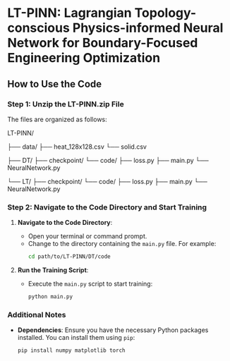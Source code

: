 # LT-PINN: Lagrangian Topology-conscious Physics-informed Neural Network for Boundary-Focused Engineering Optimization

## How to Use the Code

### Step 1: Unzip the LT-PINN.zip File

The files are organized as follows:

LT-PINN/

├── data/
   ├── heat_128x128.csv
   └── solid.csv

├── DT/
   ├── checkpoint/
   └── code/
      ├── loss.py
      ├── main.py
      └── NeuralNetwork.py

└── LT/
   ├── checkpoint/
   └── code/
      ├── loss.py
      ├── main.py
      └── NeuralNetwork.py



### Step 2: Navigate to the Code Directory and Start Training

1. **Navigate to the Code Directory**:
   - Open your terminal or command prompt.
   - Change to the directory containing the `main.py` file. For example:
     ```bash
     cd path/to/LT-PINN/DT/code
     ```

2. **Run the Training Script**:
   - Execute the `main.py` script to start training:
     ```bash
     python main.py
     ```

### Additional Notes

- **Dependencies**: Ensure you have the necessary Python packages installed. You can install them using `pip`:
  ```bash
  pip install numpy matplotlib torch
